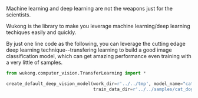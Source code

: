 Machine learning and deep learning are not the weapons just for the scientists. 

Wukong is the library to make you leverage machine learning/deep learning techiques easily and quickly.

By just one line code as the following, you can leverage the cutting edage deep learning technique--transfering learning to build a good image classification model, which can get amazing performance even training with a very little of samples.
```Python
from wukong.computer_vision.TransferLearning import *

create_default_deep_vision_model(work_dir=r'../../tmp', model_name="cat_dog", 
                                 train_data_dir=r'../../samples/cat_dog/train/', test_data_dir=r'../../samples/cat_dog/test')
